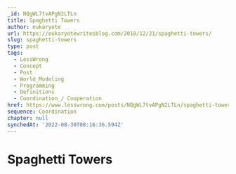 ```yaml
---
_id: NQgWL7tvAPgN2LTLn
title: Spaghetti Towers
author: eukaryote
url: https://eukaryotewritesblog.com/2018/12/21/spaghetti-towers/
slug: spaghetti-towers
type: post
tags:
  - LessWrong
  - Concept
  - Post
  - World_Modeling
  - Programming
  - Definitions
  - Coordination_/ Cooperation
href: https://www.lesswrong.com/posts/NQgWL7tvAPgN2LTLn/spaghetti-towers
sequence: Coordination
chapter: null
synchedAt: '2022-08-30T08:16:36.594Z'
---
```

# Spaghetti Towers

